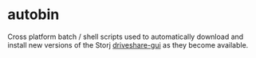 autobin
=======

Cross platform batch / shell scripts used to automatically download and install new versions of the Storj [driveshare-gui](https://api.github.com/repos/Storj/driveshare-gui) as they become available.
